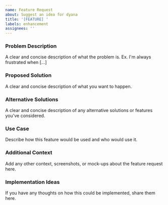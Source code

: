 ```yaml
---
name: Feature Request
about: Suggest an idea for dyana
title: '[FEATURE] '
labels: enhancement
assignees: ''
---
```


### Problem Description
A clear and concise description of what the problem is. Ex. I'm always frustrated when [...]

### Proposed Solution
A clear and concise description of what you want to happen.

### Alternative Solutions
A clear and concise description of any alternative solutions or features you've considered.

### Use Case
Describe how this feature would be used and who would use it.

### Additional Context
Add any other context, screenshots, or mock-ups about the feature request here.

### Implementation Ideas
If you have any thoughts on how this could be implemented, share them here.